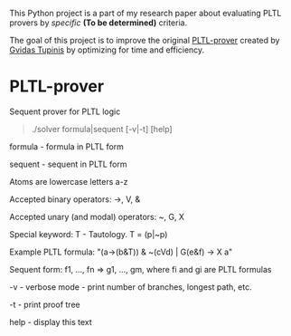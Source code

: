 This Python project is a part of my research paper about evaluating PLTL provers by *specific* **(To be determined)** criteria.

The goal of this project is to improve the original [PLTL-prover](https://github.com/Pingvidas/PLTL-prover) created by [Gvidas Tupinis](https://github.com/Pingvidas) by optimizing for time and efficiency.

# PLTL-prover
Sequent prover for PLTL logic

>./solver formula|sequent [-v|-t] [help]

formula - formula in PLTL form

sequent - sequent in PLTL form

Atoms are lowercase letters a-z

Accepted binary operators: ->, V, &

Accepted unary (and modal) operators: ~, G, X

Special keyword: T - Tautology. T = (p|~p)

Example PLTL formula: "(a->(b&T)) & ~(cVd) | G(e&f) -> X a"

Sequent form: f1, ..., fn => g1, ..., gm, where fi and gi are PLTL formulas

-v - verbose mode - print number of branches, longest path, etc.

-t - print proof tree

help - display this text
